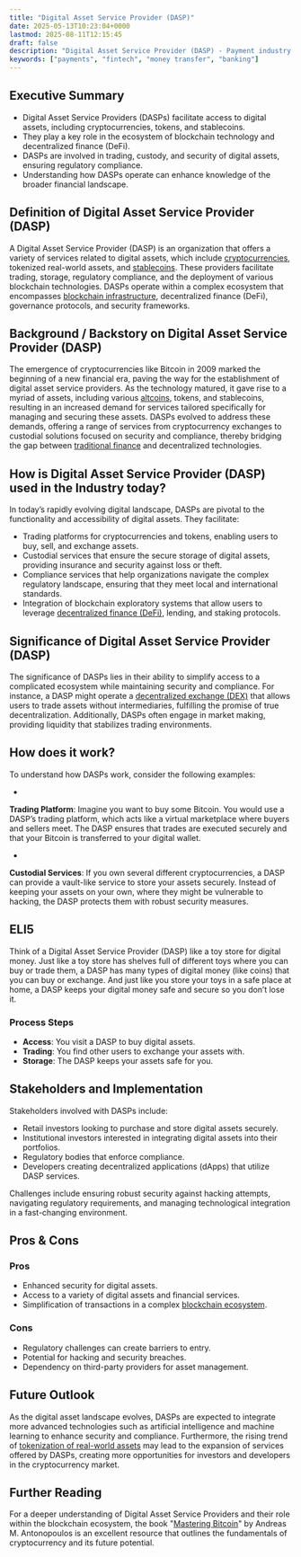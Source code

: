 ```yaml
---
title: "Digital Asset Service Provider (DASP)"
date: 2025-05-13T10:23:04+0000
lastmod: 2025-08-11T12:15:45
draft: false
description: "Digital Asset Service Provider (DASP) - Payment industry knowledge and insights"
keywords: ["payments", "fintech", "money transfer", "banking"]
---
```


## Executive Summary

- Digital Asset Service Providers (DASPs) facilitate access to digital assets, including cryptocurrencies, tokens, and stablecoins.
- They play a key role in the ecosystem of blockchain technology and decentralized finance (DeFi).
- DASPs are involved in trading, custody, and security of digital assets, ensuring regulatory compliance.
- Understanding how DASPs operate can enhance knowledge of the broader financial landscape.

## Definition of Digital Asset Service Provider (DASP)
A Digital Asset Service Provider (DASP) is an organization that offers a variety of services related to digital assets, which include [cryptocurrencies](https://faisalkhanllc.xyz/resources/payments-wiki/c/cryptocurrency/), tokenized real-world assets, and [stablecoins](https://faisalkhanllc.xyz/resources/payments-wiki/s/what-is-a-stablecoin/). These providers facilitate trading, storage, regulatory compliance, and the deployment of various blockchain technologies. DASPs operate within a complex ecosystem that encompasses [blockchain infrastructure](https://faisalkhanllc.xyz/resources/payments-wiki/b/blockchain/), decentralized finance (DeFi), governance protocols, and security frameworks.

## Background / Backstory on Digital Asset Service Provider (DASP)
The emergence of cryptocurrencies like Bitcoin in 2009 marked the beginning of a new financial era, paving the way for the establishment of digital asset service providers. As the technology matured, it gave rise to a myriad of assets, including various [altcoins](https://faisalkhanllc.xyz/resources/payments-wiki/a/altcoins/), tokens, and stablecoins, resulting in an increased demand for services tailored specifically for managing and securing these assets. DASPs evolved to address these demands, offering a range of services from cryptocurrency exchanges to custodial solutions focused on security and compliance, thereby bridging the gap between [traditional finance](https://faisalkhanllc.xyz/resources/payments-wiki/b/banking/) and decentralized technologies.

## How is Digital Asset Service Provider (DASP) used in the Industry today?
In today’s rapidly evolving digital landscape, DASPs are pivotal to the functionality and accessibility of digital assets. They facilitate:

- Trading platforms for cryptocurrencies and tokens, enabling users to buy, sell, and exchange assets.
- Custodial services that ensure the secure storage of digital assets, providing insurance and security against loss or theft.
- Compliance services that help organizations navigate the complex regulatory landscape, ensuring that they meet local and international standards.
- Integration of blockchain exploratory systems that allow users to leverage [decentralized finance (DeFi)](https://faisalkhanllc.xyz/resources/payments-wiki/d/decentralized-finance-defi/), lending, and staking protocols.

## Significance of Digital Asset Service Provider (DASP) 
The significance of DASPs lies in their ability to simplify access to a complicated ecosystem while maintaining security and compliance. For instance, a DASP might operate a [decentralized exchange (DEX)](https://faisalkhanllc.xyz/resources/payments-wiki/d/decentralized-exchange-dex/) that allows users to trade assets without intermediaries, fulfilling the promise of true decentralization. Additionally, DASPs often engage in market making, providing liquidity that stabilizes trading environments.

## How does it work?
To understand how DASPs work, consider the following examples:

- 
**Trading Platform**: Imagine you want to buy some Bitcoin. You would use a DASP’s trading platform, which acts like a virtual marketplace where buyers and sellers meet. The DASP ensures that trades are executed securely and that your Bitcoin is transferred to your digital wallet.

- 
**Custodial Services**: If you own several different cryptocurrencies, a DASP can provide a vault-like service to store your assets securely. Instead of keeping your assets on your own, where they might be vulnerable to hacking, the DASP protects them with robust security measures.

## ELI5
Think of a Digital Asset Service Provider (DASP) like a toy store for digital money. Just like a toy store has shelves full of different toys where you can buy or trade them, a DASP has many types of digital money (like coins) that you can buy or exchange. And just like you store your toys in a safe place at home, a DASP keeps your digital money safe and secure so you don’t lose it.

### Process Steps

- **Access**: You visit a DASP to buy digital assets.
- **Trading**: You find other users to exchange your assets with.
- **Storage**: The DASP keeps your assets safe for you.

## Stakeholders and Implementation
Stakeholders involved with DASPs include:

- Retail investors looking to purchase and store digital assets securely.
- Institutional investors interested in integrating digital assets into their portfolios.
- Regulatory bodies that enforce compliance.
- Developers creating decentralized applications (dApps) that utilize DASP services.

Challenges include ensuring robust security against hacking attempts, navigating regulatory requirements, and managing technological integration in a fast-changing environment.

## Pros & Cons
### Pros

- Enhanced security for digital assets.
- Access to a variety of digital assets and financial services.
- Simplification of transactions in a complex [blockchain ecosystem](https://faisalkhanllc.xyz/resources/payments-wiki/b/blockchain-technology/).

### Cons

- Regulatory challenges can create barriers to entry.
- Potential for hacking and security breaches.
- Dependency on third-party providers for asset management.

## Future Outlook
As the digital asset landscape evolves, DASPs are expected to integrate more advanced technologies such as artificial intelligence and machine learning to enhance security and compliance. Furthermore, the rising trend of [tokenization of real-world assets](https://faisalkhanllc.xyz/resources/payments-wiki/r/real-world-assets-rwa/) may lead to the expansion of services offered by DASPs, creating more opportunities for investors and developers in the cryptocurrency market.

## Further Reading
For a deeper understanding of Digital Asset Service Providers and their role within the blockchain ecosystem, the book "[Mastering Bitcoin](https://www.goodreads.com/book/show/21820378-mastering-bitcoin)" by Andreas M. Antonopoulos is an excellent resource that outlines the fundamentals of cryptocurrency and its future potential.